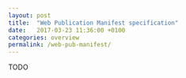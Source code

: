 ```yaml
---
layout: post
title:  "Web Publication Manifest specification"
date:   2017-03-23 11:36:00 +0100
categories: overview
permalink: /web-pub-manifest/
---
```


TODO
